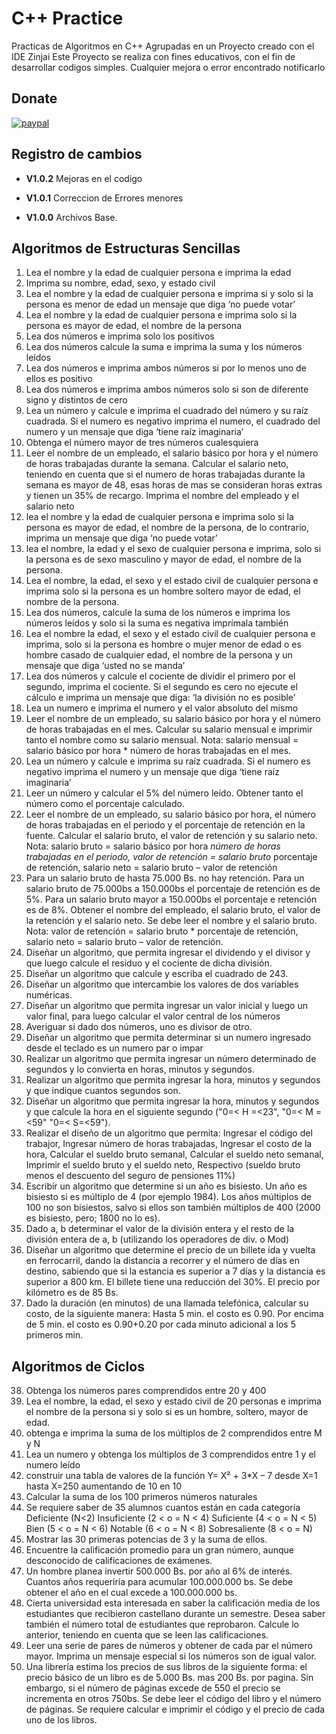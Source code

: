 # C++ Practice

Practicas de Algoritmos en C++ Agrupadas en un Proyecto creado con el IDE Zinjai
Este Proyecto se realiza con fines educativos, con el fin de desarrollar codigos simples.
Cualquier mejora o error encontrado notificarlo

## Donate

[![paypal](https://www.paypalobjects.com/en_US/i/btn/btn_donateCC_LG.gif)](paypal.me/MetalSyntax)


## Registro de cambios

- **V1.0.2** Mejoras en el codigo

- **V1.0.1** Correccion de Errores menores

- **V1.0.0** Archivos Base. 

## Algoritmos de Estructuras Sencillas

1.	Lea el nombre y la edad de cualquier persona e imprima la edad
2.	Imprima su nombre, edad, sexo, y estado civil
3.	Lea el nombre y la edad de cualquier persona e imprima si y solo si la persona es menor de edad un mensaje que diga ‘no puede votar’
4.	Lea el nombre y la edad de cualquier persona e imprima solo si la persona es mayor de edad, el nombre de la persona
5.	Lea dos números e imprima solo los positivos
6.	Lea dos números calcule la suma e imprima la suma y los números leídos
7.	Lea dos números e imprima ambos números si por lo menos uno de ellos es positivo
8.	Lea dos números e imprima ambos números solo si son de diferente signo y distintos de cero
9.	Lea un número y calcule e imprima el cuadrado del número y su raíz cuadrada. Si el numero es negativo imprima el numero, el cuadrado del numero y un mensaje que diga ‘tiene raíz imaginaria’
10.	Obtenga el número mayor de tres números cualesquiera
11.	Leer el nombre de un empleado, el salario básico por hora y el número de horas trabajadas durante la semana. Calcular el salario neto, teniendo en cuenta que si el numero de horas trabajadas durante la semana es mayor de 48, esas horas de mas se consideran horas extras y tienen un 35% de recargo. Imprima el nombre del empleado y el salario neto
12.	lea el nombre y la edad de cualquier persona e imprima solo si la persona es mayor de edad, el nombre de la persona, de lo contrario, imprima un mensaje que diga ‘no puede votar’
13.	lea el nombre, la edad y el sexo de cualquier persona e imprima, solo si la persona es de sexo masculino y mayor de edad, el nombre de la persona.
14.	Lea el nombre, la edad, el sexo y el estado civil de cualquier persona e imprima solo si la persona es un hombre soltero mayor de edad, el nombre de la persona.
15.	Lea dos números, calcule la suma de los números e imprima los números leídos y solo si la suma es negativa imprímala también
16.	Lea el nombre la edad, el sexo y el estado civil de cualquier persona e imprima, solo si la persona es hombre o mujer menor de edad o es hombre casado de cualquier edad, el nombre de la persona y un mensaje que diga ‘usted no se manda’
17.	Lea dos números y calcule el cociente de dividir el primero por el segundo, imprima el cociente. Si el segundo es cero no ejecute el cálculo e imprima un mensaje que diga: ‘la división no es posible’
18.	Lea un numero e imprima el numero y el valor absoluto del mismo
19.	Leer el nombre de un empleado, su salario básico por hora y el número de horas trabajadas en el mes. Calcular su salario mensual e imprimir tanto el nombre como su salario mensual. Nota: salario mensual = salario básico por hora * número de horas trabajadas en el mes.
20.	Lea un número y calcule e imprima su raíz cuadrada. Si el numero es negativo imprima el numero y un mensaje que diga ‘tiene raíz imaginaria’
21.	Leer un número y calcular el 5% del número leído. Obtener tanto el número como el porcentaje calculado.
22.	Leer el nombre de un empleado, su salario básico por hora, el número de horas trabajadas en el periodo y el porcentaje de retención en la fuente. Calcular el salario bruto, el valor de retención y su salario neto. Nota: salario bruto = salario básico por hora *número de horas trabajadas en el periodo, valor de retención = salario bruto* porcentaje de retención, salario neto = salario bruto – valor de retención
23.	Para un salario bruto de hasta 75.000 Bs. no hay retención. Para un salario bruto de 75.000bs a 150.000bs el porcentaje de retención es de 5%. Para un salario bruto mayor a 150.000bs el porcentaje e retención es de 8%. Obtener el nombre del empleado, el salario bruto, el valor de la retención y el salario neto. Se debe leer el nombre y el salario bruto. Nota: valor de retención = salario bruto * porcentaje de retención, salario neto = salario bruto – valor de retención.
24.	Diseñar un algoritmo, que permita ingresar el dividendo y el divisor y que luego calcule el residuo y el cociente de dicha división. 
25.	Diseñar un algoritmo que calcule y escriba el cuadrado de 243. 
26.	Diseñar un algoritmo que intercambie los valores de dos variables numéricas.
27.	Diseñar un algoritmo que permita ingresar un valor inicial y luego un valor final, para luego calcular el valor central de los números 
28.	Averiguar si dado dos números, uno es divisor de otro.  
29.	Diseñar un algoritmo que permita determinar si un numero ingresado desde el teclado es un numero par o impar 
30.	Realizar un algoritmo que permita ingresar un número determinado de segundos y lo convierta en horas, minutos y segundos.
31.	Realizar un algoritmo que permita ingresar la hora, minutos y segundos y que indique cuantos segundos son.   
32.	Diseñar un algoritmo que permita ingresar la hora, minutos y segundos y que calcule la hora en el siguiente segundo ("0=< H =<23", "0=< M =<59" "0=< S=<59"). 
33.	Realizar el diseño de un algoritmo que permita: Ingresar el código del trabajor, Ingresar número de horas trabajadas, Ingresar el costo de la hora, Calcular el sueldo bruto semanal, Calcular el sueldo neto semanal, Imprimir el sueldo bruto y el sueldo neto, Respectivo (sueldo bruto menos el descuento del seguro de pensiones 11%)
34.	Escribir un algoritmo que determine si un año es bisiesto. Un año es bisiesto si es múltiplo de 4 (por ejemplo 1984). Los años múltiplos de 100 no son bisiestos, salvo si ellos son también múltiplos de 400 (2000 es bisiesto, pero;  1800 no lo es).  
35.	Dado a, b determinar el valor de la división entera y el resto de la división entera de a, b (utilizando los operadores de div. o Mod) 
36.	Diseñar un algoritmo que determine el precio de un billete ida y vuelta en ferrocarril, dando la distancia a recorrer y el  número de días en destino, sabiendo que si la estancia es superior a 7 días y la distancia es superior a 800 km. El billete tiene una reducción del 30%. El precio por kilómetro es de 85 Bs.
37.	Dado la duración (en minutos) de una llamada telefónica, calcular su costo, de la siguiente manera: Hasta 5 min. el costo es 0.90. Por encima de 5 min. el costo es 0.90+0.20 por cada minuto adicional a los 5 primeros min.  

## Algoritmos de Ciclos

38.	Obtenga los números pares comprendidos entre 20 y 400
39.	Lea el nombre, la edad, el sexo y estado civil de 20 personas e imprima el nombre de la persona si y solo si es un hombre, soltero, mayor de edad.
40.	obtenga e imprima la suma de los múltiplos de 2 comprendidos entre M y N
41.	Lea un numero y obtenga los múltiplos de 3 comprendidos entre 1 y el numero leído
42.	construir una tabla de valores de la función Y= X² + 3*X – 7 desde X=1 hasta X=250 aumentando de 10 en 10
43.	Calcular la suma de los 100 primeros números naturales
44.	Se requiere saber de 35 alumnos cuantos están en cada categoría
Deficiente (N<2)
Insuficiente (2 < o = N < 4)
Suficiente (4 < o = N < 5)
Bien (5 < o = N < 6)
Notable (6 < o = N < 8)
Sobresaliente (8 < o = N)
45.	Mostrar las 30 primeras potencias de 3 y la suma de ellos.
46.	Encuentre la calificación promedio para un gran número, aunque desconocido de calificaciones de exámenes.
47.	Un hombre planea invertir 500.000 Bs. por año al 6% de interés. Cuantos años requeriría para acumular 100.000.000 bs. Se debe obtener el año en el cual excede a 100.000.000 bs.
48.	Cierta universidad esta interesada en saber la calificación media de los estudiantes que recibieron castellano durante un semestre. Desea saber también el número total de estudiantes que reprobaron. Calcule lo anterior, teniendo en cuenta que se leen las calificaciones.
49.	Leer una serie de pares de números y obtener de cada par el número mayor. Imprima un mensaje especial si los números son de igual valor.
50.	Una librería estima los precios de sus libros de la siguiente forma: el precio básico de un libro es de 5.000 Bs. mas 200 Bs. por pagina. Sin embargo, si el número de páginas excede de 550 el precio se incrementa en otros 750bs. Se debe leer el código del libro y el número de páginas. Se requiere calcular e imprimir el código y el precio de cada uno de los libros.
